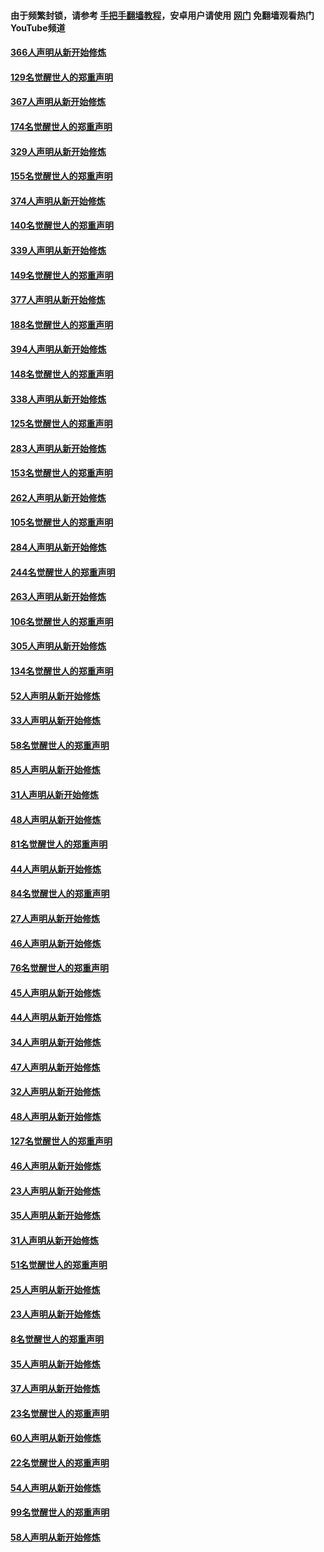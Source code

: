 #### 由于频繁封锁，请参考 [手把手翻墙教程](https://github.com/gfw-breaker/guides/wiki/)，安卓用户请使用 [网门](https://github.com/gfw-breaker/nogfw/blob/master/dl.md?t=06101301) 免翻墙观看热门YouTube频道 

#### [366人声明从新开始修炼](../pages/91/426737.md?t=06101301) 

#### [129名觉醒世人的郑重声明](../pages/91/426736.md?t=06101301) 

#### [367人声明从新开始修炼](../pages/91/426421.md?t=06101301) 

#### [174名觉醒世人的郑重声明](../pages/91/426420.md?t=06101301) 

#### [329人声明从新开始修炼](../pages/91/426139.md?t=06101301) 

#### [155名觉醒世人的郑重声明](../pages/91/426138.md?t=06101301) 

#### [374人声明从新开始修炼](../pages/91/425811.md?t=06101301) 

#### [140名觉醒世人的郑重声明](../pages/91/425810.md?t=06101301) 

#### [339人声明从新开始修炼](../pages/91/425690.md?t=06101301) 

#### [149名觉醒世人的郑重声明](../pages/91/425689.md?t=06101301) 

#### [377人声明从新开始修炼](../pages/91/424867.md?t=06101301) 

#### [188名觉醒世人的郑重声明](../pages/91/424866.md?t=06101301) 

#### [394人声明从新开始修炼](../pages/91/423914.md?t=06101301) 

#### [148名觉醒世人的郑重声明](../pages/91/423913.md?t=06101301) 

#### [338人声明从新开始修炼](../pages/91/423540.md?t=06101301) 

#### [125名觉醒世人的郑重声明](../pages/91/423539.md?t=06101301) 

#### [283人声明从新开始修炼](../pages/91/423296.md?t=06101301) 

#### [153名觉醒世人的郑重声明](../pages/91/423295.md?t=06101301) 

#### [262人声明从新开始修炼](../pages/91/423004.md?t=06101301) 

#### [105名觉醒世人的郑重声明](../pages/91/423003.md?t=06101301) 

#### [284人声明从新开始修炼](../pages/91/422707.md?t=06101301) 

#### [244名觉醒世人的郑重声明](../pages/91/422706.md?t=06101301) 

#### [263人声明从新开始修炼](../pages/91/422553.md?t=06101301) 

#### [106名觉醒世人的郑重声明](../pages/91/422552.md?t=06101301) 

#### [305人声明从新开始修炼](../pages/91/422153.md?t=06101301) 

#### [134名觉醒世人的郑重声明](../pages/91/422152.md?t=06101301) 

#### [52人声明从新开始修炼](../pages/91/421846.md?t=06101301) 

#### [33人声明从新开始修炼](../pages/91/421804.md?t=06101301) 

#### [58名觉醒世人的郑重声明](../pages/91/421845.md?t=06101301) 

#### [85人声明从新开始修炼](../pages/91/421769.md?t=06101301) 

#### [31人声明从新开始修炼](../pages/91/421763.md?t=06101301) 

#### [48人声明从新开始修炼](../pages/91/421605.md?t=06101301) 

#### [81名觉醒世人的郑重声明](../pages/91/421656.md?t=06101301) 

#### [44人声明从新开始修炼](../pages/91/421544.md?t=06101301) 

#### [84名觉醒世人的郑重声明](../pages/91/421543.md?t=06101301) 

#### [27人声明从新开始修炼](../pages/91/421465.md?t=06101301) 

#### [46人声明从新开始修炼](../pages/91/421454.md?t=06101301) 

#### [76名觉醒世人的郑重声明](../pages/91/421453.md?t=06101301) 

#### [45人声明从新开始修炼](../pages/91/421452.md?t=06101301) 

#### [44人声明从新开始修炼](../pages/91/421422.md?t=06101301) 

#### [34人声明从新开始修炼](../pages/91/421322.md?t=06101301) 

#### [47人声明从新开始修炼](../pages/91/421264.md?t=06101301) 

#### [32人声明从新开始修炼](../pages/91/421225.md?t=06101301) 

#### [48人声明从新开始修炼](../pages/91/421202.md?t=06101301) 

#### [127名觉醒世人的郑重声明](../pages/91/421224.md?t=06101301) 

#### [46人声明从新开始修炼](../pages/91/421203.md?t=06101301) 

#### [23人声明从新开始修炼](../pages/91/421138.md?t=06101301) 

#### [35人声明从新开始修炼](../pages/91/421122.md?t=06101301) 

#### [31人声明从新开始修炼](../pages/91/421081.md?t=06101301) 

#### [51名觉醒世人的郑重声明](../pages/91/421080.md?t=06101301) 

#### [25人声明从新开始修炼](../pages/91/421020.md?t=06101301) 

#### [23人声明从新开始修炼](../pages/91/420884.md?t=06101301) 

#### [8名觉醒世人的郑重声明](../pages/91/420883.md?t=06101301) 

#### [35人声明从新开始修炼](../pages/91/420809.md?t=06101301) 

#### [37人声明从新开始修炼](../pages/91/420766.md?t=06101301) 

#### [23名觉醒世人的郑重声明](../pages/91/420765.md?t=06101301) 

#### [60人声明从新开始修炼](../pages/91/420727.md?t=06101301) 

#### [22名觉醒世人的郑重声明](../pages/91/420726.md?t=06101301) 

#### [54人声明从新开始修炼](../pages/91/420529.md?t=06101301) 

#### [99名觉醒世人的郑重声明](../pages/91/420528.md?t=06101301) 

#### [58人声明从新开始修炼](../pages/91/420198.md?t=06101301) 

